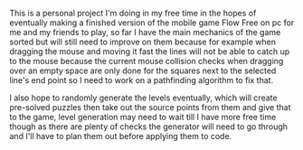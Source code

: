 This is a personal project I'm doing in my free time in the hopes of eventually making a finished version of the mobile game Flow Free
on pc for me and my friends to play, so far I have the main mechanics of the game sorted but will still need to improve on them because
for example when dragging the mouse and moving it fast the lines will not be able to catch up to the mouse because the current mouse
collision checks when dragging over an empty space are only done for the squares next to the selected line's end point so I need to work
on a pathfinding algorithm to fix that.

I also hope to randomly generate the levels eventually, which will create pre-solved puzzles then take out the source points from them
and give that to the game, level generation may need to wait till I have more free time though as there are plenty of checks the generator
will need to go through and I'll have to plan them out before applying them to code.
